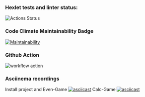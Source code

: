 ### Hexlet tests and linter status:
![Actions Status](/workflows/hexlet-check/badge.svg)

### Code Climate Maintainability Badge
[![Maintainability](https://api.codeclimate.com/v1/badges/a4d2cb89e97a02a0841d/maintainability)](https://codeclimate.com/github/KonstantinNP/php-project-lvl1/maintainability)

### Github Action
![workflow action](https://github.com/KonstantinNP/php-project-lvl1/workflows/Run%20lint/badge.svg)

### Asciinema recordings
Install project and Even-Game
[![asciicast](https://asciinema.org/a/BGXvUeJw9iyGo3upy9mH2bIBa.svg)](https://asciinema.org/a/BGXvUeJw9iyGo3upy9mH2bIBa)
Calc-Game
[![asciicast](https://asciinema.org/a/61cfZGWFfwceNMIRPxkoyIAjy.svg)](https://asciinema.org/a/61cfZGWFfwceNMIRPxkoyIAjy)
